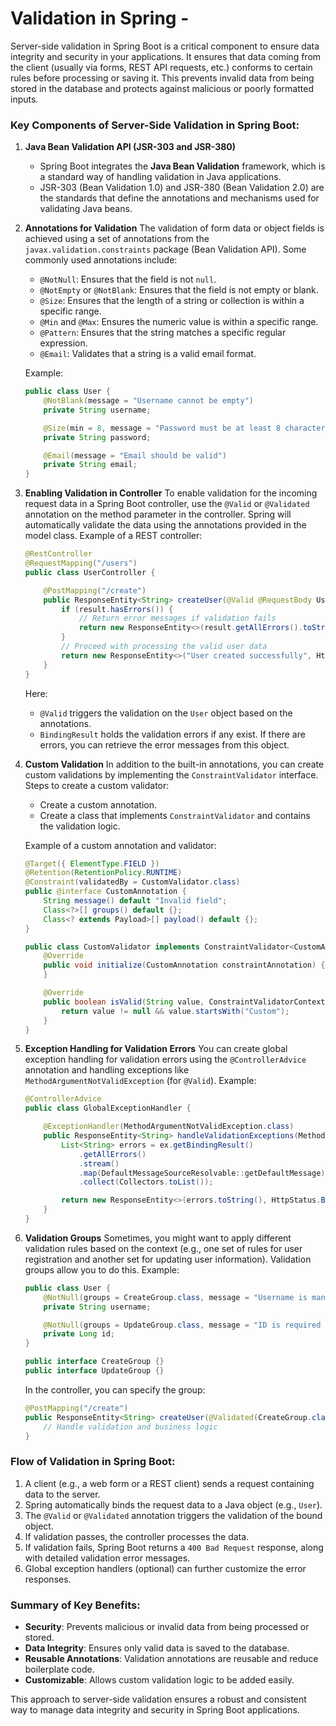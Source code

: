# Validation in Spring -

Server-side validation in Spring Boot is a critical component to ensure data integrity and security in your applications. It ensures that data coming from the client (usually via forms, REST API requests, etc.) conforms to certain rules before processing or saving it. This prevents invalid data from being stored in the database and protects against malicious or poorly formatted inputs.

### Key Components of Server-Side Validation in Spring Boot:

1. **Java Bean Validation API (JSR-303 and JSR-380)**
   
   - Spring Boot integrates the **Java Bean Validation** framework, which is a standard way of handling validation in Java applications.
   - JSR-303 (Bean Validation 1.0) and JSR-380 (Bean Validation 2.0) are the standards that define the annotations and mechanisms used for validating Java beans.

2. **Annotations for Validation**
   The validation of form data or object fields is achieved using a set of annotations from the `javax.validation.constraints` package (Bean Validation API). Some commonly used annotations include:
   
   - `@NotNull`: Ensures that the field is not `null`.
   - `@NotEmpty` or `@NotBlank`: Ensures that the field is not empty or blank.
   - `@Size`: Ensures that the length of a string or collection is within a specific range.
   - `@Min` and `@Max`: Ensures the numeric value is within a specific range.
   - `@Pattern`: Ensures that the string matches a specific regular expression.
   - `@Email`: Validates that a string is a valid email format.
   
   Example:
   
   ```java
   public class User {
       @NotBlank(message = "Username cannot be empty")
       private String username;
   
       @Size(min = 8, message = "Password must be at least 8 characters long")
       private String password;
   
       @Email(message = "Email should be valid")
       private String email;
   }
   ```

3. **Enabling Validation in Controller**
   To enable validation for the incoming request data in a Spring Boot controller, use the `@Valid` or `@Validated` annotation on the method parameter in the controller. Spring will automatically validate the data using the annotations provided in the model class.
   Example of a REST controller:
   
   ```java
   @RestController
   @RequestMapping("/users")
   public class UserController {
   
       @PostMapping("/create")
       public ResponseEntity<String> createUser(@Valid @RequestBody User user, BindingResult result) {
           if (result.hasErrors()) {
               // Return error messages if validation fails
               return new ResponseEntity<>(result.getAllErrors().toString(), HttpStatus.BAD_REQUEST);
           }
           // Proceed with processing the valid user data
           return new ResponseEntity<>("User created successfully", HttpStatus.OK);
       }
   }
   ```
   
   Here:
   
   - `@Valid` triggers the validation on the `User` object based on the annotations.
   - `BindingResult` holds the validation errors if any exist. If there are errors, you can retrieve the error messages from this object.

4. **Custom Validation**
   In addition to the built-in annotations, you can create custom validations by implementing the `ConstraintValidator` interface.
   Steps to create a custom validator:
   
   - Create a custom annotation.
   - Create a class that implements `ConstraintValidator` and contains the validation logic.
   
   Example of a custom annotation and validator:
   
   ```java
   @Target({ ElementType.FIELD })
   @Retention(RetentionPolicy.RUNTIME)
   @Constraint(validatedBy = CustomValidator.class)
   public @interface CustomAnnotation {
       String message() default "Invalid field";
       Class<?>[] groups() default {};
       Class<? extends Payload>[] payload() default {};
   }
   
   public class CustomValidator implements ConstraintValidator<CustomAnnotation, String> {
       @Override
       public void initialize(CustomAnnotation constraintAnnotation) {
       }
   
       @Override
       public boolean isValid(String value, ConstraintValidatorContext context) {
           return value != null && value.startsWith("Custom");
       }
   }
   ```

5. **Exception Handling for Validation Errors**
   You can create global exception handling for validation errors using the `@ControllerAdvice` annotation and handling exceptions like `MethodArgumentNotValidException` (for `@Valid`).
   Example:
   
   ```java
   @ControllerAdvice
   public class GlobalExceptionHandler {
   
       @ExceptionHandler(MethodArgumentNotValidException.class)
       public ResponseEntity<String> handleValidationExceptions(MethodArgumentNotValidException ex) {
           List<String> errors = ex.getBindingResult()
               .getAllErrors()
               .stream()
               .map(DefaultMessageSourceResolvable::getDefaultMessage)
               .collect(Collectors.toList());
   
           return new ResponseEntity<>(errors.toString(), HttpStatus.BAD_REQUEST);
       }
   }
   ```

6. **Validation Groups**
   Sometimes, you might want to apply different validation rules based on the context (e.g., one set of rules for user registration and another set for updating user information). Validation groups allow you to do this.
   Example:
   
   ```java
   public class User {
       @NotNull(groups = CreateGroup.class, message = "Username is mandatory")
       private String username;
   
       @NotNull(groups = UpdateGroup.class, message = "ID is required for update")
       private Long id;
   }
   
   public interface CreateGroup {}
   public interface UpdateGroup {}
   ```
   
   In the controller, you can specify the group:
   
   ```java
   @PostMapping("/create")
   public ResponseEntity<String> createUser(@Validated(CreateGroup.class) @RequestBody User user) {
       // Handle validation and business logic
   }
   ```

### Flow of Validation in Spring Boot:

1. A client (e.g., a web form or a REST client) sends a request containing data to the server.
2. Spring automatically binds the request data to a Java object (e.g., `User`).
3. The `@Valid` or `@Validated` annotation triggers the validation of the bound object.
4. If validation passes, the controller processes the data.
5. If validation fails, Spring Boot returns a `400 Bad Request` response, along with detailed validation error messages.
6. Global exception handlers (optional) can further customize the error responses.

### Summary of Key Benefits:

- **Security**: Prevents malicious or invalid data from being processed or stored.
- **Data Integrity**: Ensures only valid data is saved to the database.
- **Reusable Annotations**: Validation annotations are reusable and reduce boilerplate code.
- **Customizable**: Allows custom validation logic to be added easily.

This approach to server-side validation ensures a robust and consistent way to manage data integrity and security in Spring Boot applications.
